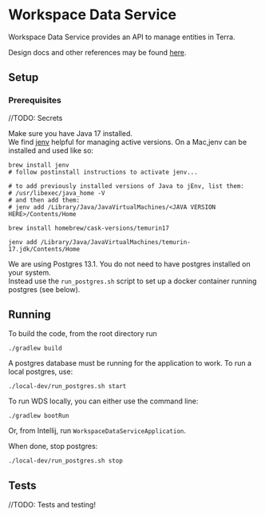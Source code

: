 # Workspace Data Service

Workspace Data Service provides an API to manage entities in Terra.

Design docs and other references may be found [here](https://broadworkbench.atlassian.net/wiki/spaces/AS/pages/2437742606/Workspace+Data+Service).

## Setup
### Prerequisites
//TODO: Secrets

Make sure you have Java 17 installed.  
We find [jenv](https://www.jenv.be/) helpful for managing active versions.  On a Mac,jenv can be installed and used like so:
```
brew install jenv
# follow postinstall instructions to activate jenv...

# to add previously installed versions of Java to jEnv, list them:
# /usr/libexec/java_home -V
# and then add them:
# jenv add /Library/Java/JavaVirtualMachines/<JAVA VERSION HERE>/Contents/Home

brew install homebrew/cask-versions/temurin17

jenv add /Library/Java/JavaVirtualMachines/temurin-17.jdk/Contents/Home
```

We are using Postgres 13.1.  You do not need to have postgres installed on your system.  
Instead use the `run_postgres.sh` script to set up a docker container running postgres (see below).

## Running
To build the code, from the root directory run
```
./gradlew build
```
A postgres database must be running for the application to work. To run a local postgres, use:
```
./local-dev/run_postgres.sh start
```

To run WDS locally, you can either use the command line:
```
./gradlew bootRun
```
Or, from Intellij, run `WorkspaceDataServiceApplication`.

When done, stop postgres:
```
./local-dev/run_postgres.sh stop
```
## Tests
//TODO: Tests and testing!